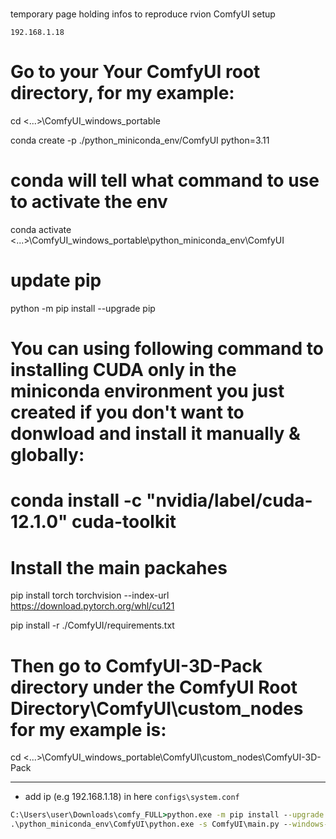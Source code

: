 #

temporary page holding infos to reproduce rvion ComfyUI setup

```
192.168.1.18
```


# Go to your Your ComfyUI root directory, for my example:

cd <...>\ComfyUI_windows_portable

conda create -p ./python_miniconda_env/ComfyUI python=3.11

# conda will tell what command to use to activate the env
conda activate <...>\ComfyUI_windows_portable\python_miniconda_env\ComfyUI

# update pip
python -m pip install --upgrade pip

# You can using following command to installing CUDA only in the miniconda environment you just created if you don't want to donwload and install it manually & globally:
# conda install -c "nvidia/label/cuda-12.1.0" cuda-toolkit

# Install the main packahes
pip install torch torchvision --index-url https://download.pytorch.org/whl/cu121

pip install -r ./ComfyUI/requirements.txt

# Then go to ComfyUI-3D-Pack directory under the ComfyUI Root Directory\ComfyUI\custom_nodes for my example is:
cd <...>\ComfyUI_windows_portable\ComfyUI\custom_nodes\ComfyUI-3D-Pack


----------

- add ip (e.g 192.168.1.18) in here `configs\system.conf`

```cmd
C:\Users\user\Downloads\comfy_FULL>python.exe -m pip install --upgrade --force-reinstall torch torchvision torchaudio --index-url https://download.pytorch.org/whl/cu121
.\python_miniconda_env\ComfyUI\python.exe -s ComfyUI\main.py --windows-standalone-build --listen --disable-auto-launch --front-end-version Comfy-Org/ComfyUI_frontend@latest
```